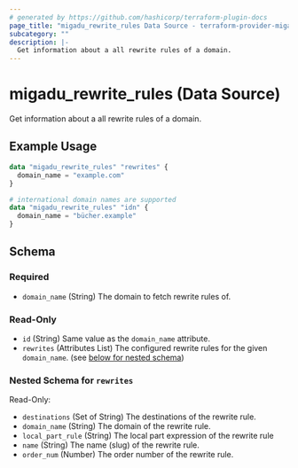 ```yaml
---
# generated by https://github.com/hashicorp/terraform-plugin-docs
page_title: "migadu_rewrite_rules Data Source - terraform-provider-migadu"
subcategory: ""
description: |-
  Get information about a all rewrite rules of a domain.
---
```


# migadu_rewrite_rules (Data Source)

Get information about a all rewrite rules of a domain.

## Example Usage

```terraform
data "migadu_rewrite_rules" "rewrites" {
  domain_name = "example.com"
}

# international domain names are supported
data "migadu_rewrite_rules" "idn" {
  domain_name = "bücher.example"
}
```

<!-- schema generated by tfplugindocs -->
## Schema

### Required

- `domain_name` (String) The domain to fetch rewrite rules of.

### Read-Only

- `id` (String) Same value as the `domain_name` attribute.
- `rewrites` (Attributes List) The configured rewrite rules for the given `domain_name`. (see [below for nested schema](#nestedatt--rewrites))

<a id="nestedatt--rewrites"></a>
### Nested Schema for `rewrites`

Read-Only:

- `destinations` (Set of String) The destinations of the rewrite rule.
- `domain_name` (String) The domain of the rewrite rule.
- `local_part_rule` (String) The local part expression of the rewrite rule
- `name` (String) The name (slug) of the rewrite rule.
- `order_num` (Number) The order number of the rewrite rule.
